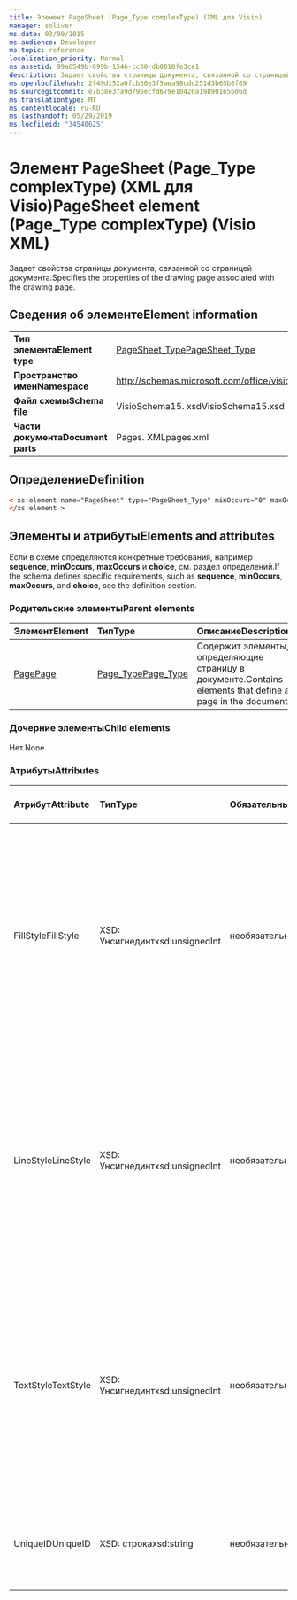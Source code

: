```yaml
---
title: Элемент PageSheet (Page_Type complexType) (XML для Visio)
manager: soliver
ms.date: 03/09/2015
ms.audience: Developer
ms.topic: reference
localization_priority: Normal
ms.assetid: 99a6549b-099b-1546-cc30-db0010fe3ce1
description: Задает свойства страницы документа, связанной со страницей документа.
ms.openlocfilehash: 2f49d152a0fcb30e3f5aea98cdc251d3b65b8f69
ms.sourcegitcommit: e7b38e37a9d79becfd679e10420a19890165606d
ms.translationtype: MT
ms.contentlocale: ru-RU
ms.lasthandoff: 05/29/2019
ms.locfileid: "34540625"
---
```

# <a name="pagesheet-element-page_type-complextype-visio-xml"></a><span data-ttu-id="240ba-103">Элемент PageSheet (Page_Type complexType) (XML для Visio)</span><span class="sxs-lookup"><span data-stu-id="240ba-103">PageSheet element (Page_Type complexType) (Visio XML)</span></span>

<span data-ttu-id="240ba-104">Задает свойства страницы документа, связанной со страницей документа.</span><span class="sxs-lookup"><span data-stu-id="240ba-104">Specifies the properties of the drawing page associated with the drawing page.</span></span>
  
## <a name="element-information"></a><span data-ttu-id="240ba-105">Сведения об элементе</span><span class="sxs-lookup"><span data-stu-id="240ba-105">Element information</span></span>

|||
|:-----|:-----|
|<span data-ttu-id="240ba-106">**Тип элемента**</span><span class="sxs-lookup"><span data-stu-id="240ba-106">**Element type**</span></span> <br/> |[<span data-ttu-id="240ba-107">PageSheet_Type</span><span class="sxs-lookup"><span data-stu-id="240ba-107">PageSheet_Type</span></span>](pagesheet_type-complextypevisio-xml.md) <br/> |
|<span data-ttu-id="240ba-108">**Пространство имен**</span><span class="sxs-lookup"><span data-stu-id="240ba-108">**Namespace**</span></span> <br/> |http://schemas.microsoft.com/office/visio/2012/main  <br/> |
|<span data-ttu-id="240ba-109">**Файл схемы**</span><span class="sxs-lookup"><span data-stu-id="240ba-109">**Schema file**</span></span> <br/> |<span data-ttu-id="240ba-110">VisioSchema15. xsd</span><span class="sxs-lookup"><span data-stu-id="240ba-110">VisioSchema15.xsd</span></span>  <br/> |
|<span data-ttu-id="240ba-111">**Части документа**</span><span class="sxs-lookup"><span data-stu-id="240ba-111">**Document parts**</span></span> <br/> |<span data-ttu-id="240ba-112">Pages. XML</span><span class="sxs-lookup"><span data-stu-id="240ba-112">pages.xml</span></span>  <br/> |
   
## <a name="definition"></a><span data-ttu-id="240ba-113">Определение</span><span class="sxs-lookup"><span data-stu-id="240ba-113">Definition</span></span>

```XML
< xs:element name="PageSheet" type="PageSheet_Type" minOccurs="0" maxOccurs="1" >
</xs:element > 
```

## <a name="elements-and-attributes"></a><span data-ttu-id="240ba-114">Элементы и атрибуты</span><span class="sxs-lookup"><span data-stu-id="240ba-114">Elements and attributes</span></span>

<span data-ttu-id="240ba-115">Если в схеме определяются конкретные требования, например **sequence**, **minOccurs**, **maxOccurs** и **choice**, см. раздел определений.</span><span class="sxs-lookup"><span data-stu-id="240ba-115">If the schema defines specific requirements, such as **sequence**, **minOccurs**, **maxOccurs**, and **choice**, see the definition section.</span></span> 
  
### <a name="parent-elements"></a><span data-ttu-id="240ba-116">Родительские элементы</span><span class="sxs-lookup"><span data-stu-id="240ba-116">Parent elements</span></span>

|<span data-ttu-id="240ba-117">**Элемент**</span><span class="sxs-lookup"><span data-stu-id="240ba-117">**Element**</span></span>|<span data-ttu-id="240ba-118">**Тип**</span><span class="sxs-lookup"><span data-stu-id="240ba-118">**Type**</span></span>|<span data-ttu-id="240ba-119">**Описание**</span><span class="sxs-lookup"><span data-stu-id="240ba-119">**Description**</span></span>|
|:-----|:-----|:-----|
|[<span data-ttu-id="240ba-120">Page</span><span class="sxs-lookup"><span data-stu-id="240ba-120">Page</span></span>](page-element-pages_type-complextypevisio-xml.md) <br/> |[<span data-ttu-id="240ba-121">Page_Type</span><span class="sxs-lookup"><span data-stu-id="240ba-121">Page_Type</span></span>](page_type-complextypevisio-xml.md) <br/> |<span data-ttu-id="240ba-122">Содержит элементы, определяющие страницу в документе.</span><span class="sxs-lookup"><span data-stu-id="240ba-122">Contains elements that define a page in the document.</span></span>  <br/> |
   
### <a name="child-elements"></a><span data-ttu-id="240ba-123">Дочерние элементы</span><span class="sxs-lookup"><span data-stu-id="240ba-123">Child elements</span></span>

<span data-ttu-id="240ba-124">Нет.</span><span class="sxs-lookup"><span data-stu-id="240ba-124">None.</span></span>
  
### <a name="attributes"></a><span data-ttu-id="240ba-125">Атрибуты</span><span class="sxs-lookup"><span data-stu-id="240ba-125">Attributes</span></span>

|<span data-ttu-id="240ba-126">**Атрибут**</span><span class="sxs-lookup"><span data-stu-id="240ba-126">**Attribute**</span></span>|<span data-ttu-id="240ba-127">**Тип**</span><span class="sxs-lookup"><span data-stu-id="240ba-127">**Type**</span></span>|<span data-ttu-id="240ba-128">**Обязательный**</span><span class="sxs-lookup"><span data-stu-id="240ba-128">**Required**</span></span>|<span data-ttu-id="240ba-129">**Описание**</span><span class="sxs-lookup"><span data-stu-id="240ba-129">**Description**</span></span>|<span data-ttu-id="240ba-130">**Возможные значения**</span><span class="sxs-lookup"><span data-stu-id="240ba-130">**Possible values**</span></span>|
|:-----|:-----|:-----|:-----|:-----|
|<span data-ttu-id="240ba-131">FillStyle</span><span class="sxs-lookup"><span data-stu-id="240ba-131">FillStyle</span></span>  <br/> |<span data-ttu-id="240ba-132">XSD: Унсигнединт</span><span class="sxs-lookup"><span data-stu-id="240ba-132">xsd:unsignedInt</span></span>  <br/> |<span data-ttu-id="240ba-133">необязательный</span><span class="sxs-lookup"><span data-stu-id="240ba-133">optional</span></span>  <br/> |<span data-ttu-id="240ba-134">Указывает идентификатор таблицы стилей, из которой требуется наследовать форматирование заливки.</span><span class="sxs-lookup"><span data-stu-id="240ba-134">Specifies the ID of the style sheet from which to inherit fill formatting.</span></span> <span data-ttu-id="240ba-135">Он должен быть значением атрибута **ID** , связанным с **StyleSheet_Type** в документе.</span><span class="sxs-lookup"><span data-stu-id="240ba-135">It MUST be the value of the **ID** attribute associated with a **StyleSheet_Type** in the drawing.</span></span>  <br/> |<span data-ttu-id="240ba-136">Значения типа XSD: Унсигнединт.</span><span class="sxs-lookup"><span data-stu-id="240ba-136">Values of the xsd:unsignedInt type.</span></span>  <br/> |
|<span data-ttu-id="240ba-137">LineStyle</span><span class="sxs-lookup"><span data-stu-id="240ba-137">LineStyle</span></span>  <br/> |<span data-ttu-id="240ba-138">XSD: Унсигнединт</span><span class="sxs-lookup"><span data-stu-id="240ba-138">xsd:unsignedInt</span></span>  <br/> |<span data-ttu-id="240ba-139">необязательный</span><span class="sxs-lookup"><span data-stu-id="240ba-139">optional</span></span>  <br/> |<span data-ttu-id="240ba-140">Задает идентификатор таблицы стилей, из которой наследуются форматирование линий.</span><span class="sxs-lookup"><span data-stu-id="240ba-140">Specifies the ID of the style sheet from which to inherit line formatting.</span></span> <span data-ttu-id="240ba-141">Он должен быть значением атрибута **ID** , связанным с **StyleSheet_Type** в документе.</span><span class="sxs-lookup"><span data-stu-id="240ba-141">It MUST be the value of the **ID** attribute associated with a **StyleSheet_Type** in the drawing.</span></span>  <br/> |<span data-ttu-id="240ba-142">Значения типа XSD: Унсигнединт.</span><span class="sxs-lookup"><span data-stu-id="240ba-142">Values of the xsd:unsignedInt type.</span></span>  <br/> |
|<span data-ttu-id="240ba-143">TextStyle</span><span class="sxs-lookup"><span data-stu-id="240ba-143">TextStyle</span></span>  <br/> |<span data-ttu-id="240ba-144">XSD: Унсигнединт</span><span class="sxs-lookup"><span data-stu-id="240ba-144">xsd:unsignedInt</span></span>  <br/> |<span data-ttu-id="240ba-145">необязательный</span><span class="sxs-lookup"><span data-stu-id="240ba-145">optional</span></span>  <br/> |<span data-ttu-id="240ba-146">Задает идентификатор таблицы стилей, из которой требуется наследовать форматирование текста.</span><span class="sxs-lookup"><span data-stu-id="240ba-146">Specifies the ID of the style sheet from which to inherit text formatting.</span></span> <span data-ttu-id="240ba-147">Он должен быть значением атрибута **ID** , связанным с **StyleSheet_Type** в документе.</span><span class="sxs-lookup"><span data-stu-id="240ba-147">It MUST be the value of the **ID** attribute associated with a **StyleSheet_Type** in the drawing.</span></span>  <br/> |<span data-ttu-id="240ba-148">Значения типа XSD: Унсигнединт.</span><span class="sxs-lookup"><span data-stu-id="240ba-148">Values of the xsd:unsignedInt type.</span></span>  <br/> |
|<span data-ttu-id="240ba-149">UniqueID</span><span class="sxs-lookup"><span data-stu-id="240ba-149">UniqueID</span></span>  <br/> |<span data-ttu-id="240ba-150">XSD: строка</span><span class="sxs-lookup"><span data-stu-id="240ba-150">xsd:string</span></span>  <br/> |<span data-ttu-id="240ba-151">необязательный</span><span class="sxs-lookup"><span data-stu-id="240ba-151">optional</span></span>  <br/> |<span data-ttu-id="240ba-152">Уникальный идентификатор элемента в родительском элементе.</span><span class="sxs-lookup"><span data-stu-id="240ba-152">The unique ID of the element within its parent element.</span></span>  <br/> |<span data-ttu-id="240ba-153">Значения типа String: XSD.</span><span class="sxs-lookup"><span data-stu-id="240ba-153">Values of the xsd:string type.</span></span>  <br/> |
   


